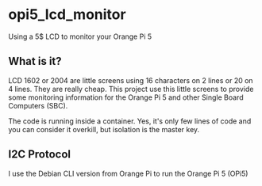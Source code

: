 # opi5_lcd_monitor
Using a 5$ LCD to monitor your Orange Pi 5

## What is it?
LCD 1602 or 2004 are little screens using 16 characters on 2 lines or 20 on 4 lines. They are really cheap. This project use this little screens to provide some monitoring information for the Orange Pi 5 and other Single Board Computers (SBC).

The code is running inside a container. Yes, it's only few lines of code and you can consider it overkill, but isolation is the master key.

## I2C Protocol

I use the Debian CLI version from Orange Pi to run the Orange Pi 5 (OPi5)
